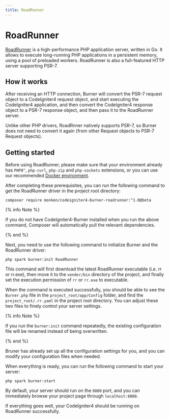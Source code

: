 ```yaml
---
title: RoadRunner
---
```


# RoadRunner

[RoadRunner](https://roadrunner.dev/) is a high-performance PHP application server, written in Go. It allows to execute long-running PHP applications in a persistent memory, using a pool of preloaded workers. RoadRunner is also a full-featured HTTP server supporting PSR-7.

## How it works

After receiving an HTTP connection, Burner will convert the PSR-7 request object to a CodeIgniter4 request object, and start executing the CodeIgniter4 application, and then convert the CodeIgniter4 response object to a PSR-7 response object, and then pass it to the RoadRunner server.

Unlike other PHP drivers, RoadRnner natively supports PSR-7, so Burner does not need to convert it again (from other Request objects to PSR-7 Request objects).

## Getting started

Before using RoadRunner, please make sure that your environment already has `PHP8^`, `php-curl`, `php-zip` and `php-sockets` extensions, or you can use our recommended [Docker environment](/general/docker).

After completing these prerequisites, you can run the following command to get the RoadRunner driver in the project root directory:

```
composer require monken/codeigniter4-burner-roadrunner:^1.0@beta
```

{% info Note %}

If you do not have CodeIgniter4-Burner installed when you run the above command, Composer will automatically pull the relevant dependencies.

{% end %}

Next, you need to use the following command to initialize Burner and the RoadRunner driver:

```
php spark burner:init RoadRunner
```

This command will first download the latest RoadRunner executable (i.e. rr or rr.exe), then move it to the `vendor/bin` directory of the project, and finally set the execution permission of `rr` or `rr.exe` to executable.

When the command is executed successfully, you should be able to see the `Burner.php` file in the `project_root/app/Config` folder, and find the `project_root/.rr.yaml` in the project root directory. You can adjust these two files to finely control your server settings.

{% info Note %}

If you run the `burner:init` command repeatedly, the existing configuration file will be renamed instead of being overwritten.

{% end %}

Bruner has already set up all the configuration settings for you, and you can modify your configuration files when needed.

When everything is ready, you can run the following command to start your server:

```
php spark burner:start
```

By default, your server should run on the `8080` port, and you can immediately browse your project page through `localhost:8080`.

If everything goes well, your CodeIgniter4 should be running on RoadRunner successfully.